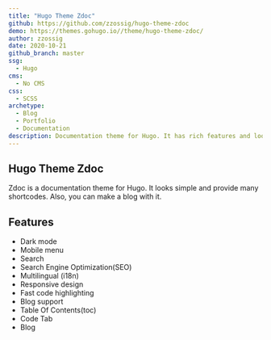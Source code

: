 ```yaml
---
title: "Hugo Theme Zdoc"
github: https://github.com/zzossig/hugo-theme-zdoc
demo: https://themes.gohugo.io//theme/hugo-theme-zdoc/
author: zzossig
date: 2020-10-21
github_branch: master
ssg:
  - Hugo
cms:
  - No CMS
css:
  - SCSS
archetype:
  - Blog
  - Portfolio
  - Documentation
description: Documentation theme for Hugo. It has rich features and looks clean.
---
```


## Hugo Theme Zdoc

Zdoc is a documentation theme for Hugo. It looks simple and provide many shortcodes. Also, you can make a blog with it.

## Features

* Dark mode
* Mobile menu
* Search
* Search Engine Optimization(SEO)
* Multilingual (i18n)
* Responsive design
* Fast code highlighting
* Blog support
* Table Of Contents(toc)
* Code Tab
* Blog